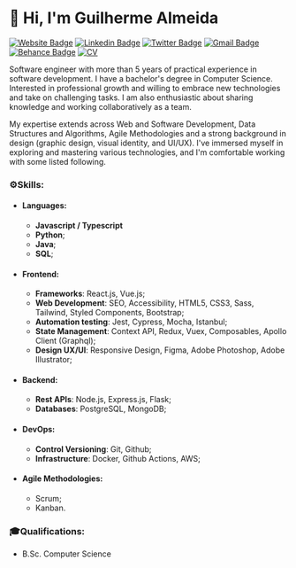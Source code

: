 # 🧔 Hi, I'm Guilherme Almeida  
[![Website Badge](https://img.shields.io/badge/guisalmeida.com-000000)](https://guisalmeida.com/)
[![Linkedin Badge](https://img.shields.io/badge/-LinkedIn-blue?logo=Linkedin&logoColor=white&link=https://www.linkedin.com/in/guisalmeida/)](https://www.linkedin.com/in/guisalmeida/)
[![Twitter Badge](https://img.shields.io/badge/-Twitter-000000?labelColor=000000&logo=x&logoColor=white&link=https://twitter.com/GuiSAlmeida87)](https://twitter.com/GuiSAlmeida87)
[![Gmail Badge](https://img.shields.io/badge/-Gmail-c14438?logo=Gmail&logoColor=white&link=mailto:guisalmeida.dev@gmail.com)](mailto:guisalmeida.dev@gmail.com)
[![Behance Badge](https://img.shields.io/badge/-Behance-blue?logo=behance&logoColor=white&link=https://www.behance.net/guisalmeida)](https://www.behance.net/guisalmeida)
[![CV](https://img.shields.io/badge/CV-ffffff?style=flat&logo=googledrive&logoColor=black&link=https://docs.google.com/document/d/15Y8dUMIeBk6VNf4wj50rINi6uttHTUFB/edit?usp=sharing&ouid=107994884695031056164&rtpof=true&sd=true)](https://docs.google.com/document/d/15Y8dUMIeBk6VNf4wj50rINi6uttHTUFB/edit?usp=sharing&ouid=107994884695031056164&rtpof=true&sd=true)

Software engineer with more than 5 years of practical experience in software development. I have a bachelor's degree in Computer Science. 
Interested in professional growth and willing to embrace new technologies and take on challenging tasks. I am also enthusiastic about sharing knowledge and working collaboratively as a team.

My expertise extends across Web and Software Development, Data Structures and Algorithms, Agile Methodologies and a strong background in design (graphic design, visual identity, and UI/UX).
I've immersed myself in exploring and mastering various technologies, and I'm comfortable working with some listed following.  

### ⚙️**Skills:**

- #### Languages: 
  - **Javascript / Typescript**
  - **Python**;
  - **Java**;
  - **SQL**;

- #### Frontend:
  - **Frameworks**: React.js, Vue.js;
  - **Web Development**: SEO, Accessibility, HTML5, CSS3, Sass, Tailwind, Styled Components, Bootstrap;
  - **Automation testing**: Jest, Cypress, Mocha, Istanbul;
  - **State Management**: Context API, Redux, Vuex, Composables, Apollo Client (Graphql);
  - **Design UX/UI**: Responsive Design, Figma, Adobe Photoshop, Adobe Illustrator;

- #### Backend:
  - **Rest APIs**: Node.js, Express.js, Flask;
  - **Databases**: PostgreSQL, MongoDB;

- #### DevOps:
  - **Control Versioning**: Git, Github;
  - **Infrastructure**: Docker, Github Actions, AWS;

- #### Agile Methodologies:
  - Scrum;
  - Kanban.


### 🎓**Qualifications:**
  -  B.Sc. Computer Science

<!-- 
#
[![Blog Badge](https://img.shields.io/badge/Blog-guisalmeida.com-black)](https://guisalmeida.com/blog)
[![Linkedin Badge](https://img.shields.io/badge/-LinkedIn-blue?logo=Linkedin&logoColor=white&link=https://www.linkedin.com/in/guisalmeida/)](https://www.linkedin.com/in/guisalmeida/)
[![Twitter Badge](https://img.shields.io/badge/-Twitter-1ca0f1?labelColor=1ca0f1&logo=twitter&logoColor=white&link=https://twitter.com/GuiSAlmeida87)](https://twitter.com/GuiSAlmeida87)
[![Gmail Badge](https://img.shields.io/badge/-Gmail-c14438?logo=Gmail&logoColor=white&link=mailto:guisalmeida.dev@gmail.com)](mailto:guisalmeida.dev@gmail.com)
[![Behance Badge](https://img.shields.io/badge/-Behance-blue?logo=behance&logoColor=white&link=https://www.behance.net/guisalmeida)](https://www.behance.net/guisalmeida)
[![CV](https://img.shields.io/badge/CV-ffffff?style=flat&logo=googledrive&logoColor=black&link=https://drive.google.com/file/d/1Gg8-LmUmf5c6_q8ch50XS9Vy4jUrd4v2/view)](https://drive.google.com/file/d/1Gg8-LmUmf5c6_q8ch50XS9Vy4jUrd4v2/view) -->


<!--
**GuiSAlmeida/GuiSAlmeida** is a ✨ _special_ ✨ repository because its `README.md` (this file) appears on your GitHub profile.

Here are some ideas to get you started:

- 🔭 I’m currently working on ...
- 🌱 I’m currently learning ...
- 👯 I’m looking to collaborate on ...
- 🤔 I’m looking for help with ...
- 💬 Ask me about ...
- 📫 How to reach me: ...
- 😄 Pronouns: ...
- ⚡ Fun fact: ...
-->
